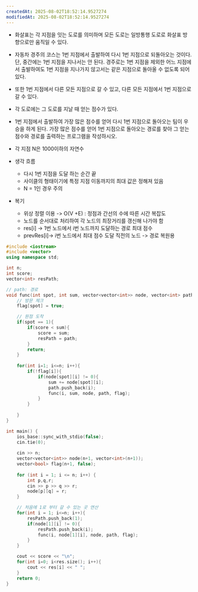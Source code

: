 ```yaml
---
createdAt: 2025-08-02T18:52:14.9527274
modifiedAt: 2025-08-02T18:52:14.9527274
---
```

- 화살표는 각 지점을 잇는 도로를 의미하며 모든 도로는 일방통행 도로로 화살표 방향으로만 움직일 수 있다.
- 자동차 경주의 코스는 1번 지점에서 출발하여 다시 1번 지점으로 되돌아오는 것이다. 단, 중간에는 1번 지점을 지나서는 안 된다. 경주로는 1번 지점을 제외한 어느 지점에서 출발하여도 1번 지점을 지나가지 않고서는 같은 지점으로 돌아올 수 없도록 되어 있다.
- 또한 1번 지점에서 다른 모든 지점으로 갈 수 있고, 다른 모든 지점에서 1번 지점으로 갈 수 있다.
- 각 도로에는 그 도로를 지날 때 얻는 점수가 있다.
- 1번 지점에서 출발하여 가장 많은 점수를 얻어 다시 1번 지점으로 돌아오는 팀이 우승을 하게 된다. 가장 많은 점수를 얻어 1번 지점으로 돌아오는 경로를 찾아 그 얻는 점수와 경로를 출력하는 프로그램을 작성하시오.
- 각 지점 N은 1000이하의 자연수 

- 생각 흐름
	- 다시 1번 지점을 도달 하는 순간 끝 
	- 사이클의 형태이기에 특정 지점 이동까지의 최대 값은 정해져 있음  
	- N = 1인 경우 주의 
- 복기
	- 위상 정렬 이용 -> O(V +E) : 정점과 간선의 수에 따른 시간 복잡도 
	- 노드를 순서대로 처리하여 각 노드의 최장거리를 갱신해 나가야 함 
	- res[i] -> 1번 노드에서 i번 노드까지 도달하는 경로 최대 점수 
	- prevRes[i]-> i번 노드에서 최대 점수 도달 직전의 노드 -> 경로 복원용

	

``` c++
#include <iostream>
#include <vector>
using namespace std;

int n;
int score;
vector<int> resPath;

// path: 경로 
void func(int spot, int sum, vector<vector<int>> node, vector<int> path, vector<bool> flag){
	// 방문 체크 
	flag[spot] = true;

	// 원점 도착
	if(spot == 1){
		if(score < sum){
			score = sum;
			resPath = path;
		}
		return;
	}
	
	for(int i=1; i<=n; i++){
		if(!flag[i]){
			if(node[spot][i] != 0){
				sum += node[spot][i];
				path.push_back(i);
				func(i, sum, node, path, flag);
			}
		} 
		
	}
}

int main() {
    ios_base::sync_with_stdio(false);
    cin.tie(0);
    
	cin >> n;
	vector<vector<int>> node(n+1, vector<int>(n+1));
	vector<bool> flag(n+1, false); 
	
	for (int i = 1; i <= n; i++) {
		int p,q,r;
		cin >> p >> q >> r;
		node[p][q] = r;
	}

	// 처음에 1로 부터 갈 수 있는 곳 연산 
	for(int i = 1; i<=n; i++){
		resPath.push_back(1);
		if(node[1][i] != 0){
			resPath.push_back(i);
			func(i, node[1][i], node, path, flag);
		}
	}

	cout << score << "\n";
	for(int i=0; i<res.size(); i++){
		cout << res[i] << " ";
	}
	return 0;
}

```
